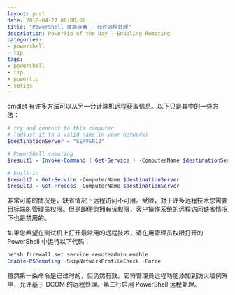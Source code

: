 ```yaml
---
layout: post
date: 2018-04-27 00:00:00
title: "PowerShell 技能连载 - 允许远程处理"
description: PowerTip of the Day - Enabling Remoting
categories:
- powershell
- tip
tags:
- powershell
- tip
- powertip
- series
---
```

cmdlet 有许多方法可以从另一台计算机远程获取信息。以下只是其中的一些方法：

```powershell
# try and connect to this computer
# (adjust it to a valid name in your network)
$destinationServer = "SERVER12"

# PowerShell remoting
$result1 = Invoke-Command { Get-Service } -ComputerName $destinationServer

# built-in
$result2 = Get-Service -ComputerName $destinationServer
$result3 = Get-Process -ComputerName $destinationServer
```

非常可能的情况是，缺省情况下远程访问不可用。受限，对于许多远程技术您需要目标端的管理员权限。但是即便您拥有该权限，客户操作系统的远程访问缺省情况下也是禁用的。

如果您希望在测试机上打开最常用的远程技术，请在用管理员权限打开的 PowerShell 中运行以下代码：

```powershell
netsh firewall set service remoteadmin enable
Enable-PSRemoting -SkipNetworkProfileCheck -Force
```

虽然第一条命令是已过时的，但仍然有效。它将管理员远程功能添加到防火墙例外中，允许基于 DCOM 的远程处理。第二行启用 PowerShell 远程处理。

<!--本文国际来源：[Enabling Remoting](http://community.idera.com/powershell/powertips/b/tips/posts/enabling-remoting)-->
